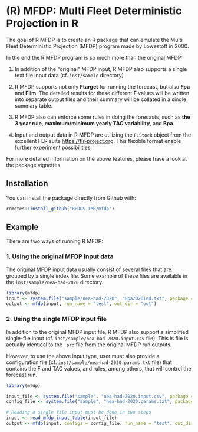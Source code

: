 
# (R) MFDP: Multi Fleet Deterministic Projection in R

<!-- badges: start -->
<!-- badges: end -->

The goal of R MFDP is to create an R package that can emulate the Multi 
Fleet Deterministic Projection (MFDP) program made by Lowestoft in 2000.

In the end the R MFDP program is so much more than the original MFDP:

1. In addition of the "original" MFDP input, R MFDP also supports a single
text file input data (cf. `inst/sample` directory)

2. R MFDP supports not only **Ftarget** for running the forecast, but also
**Fpa** and **Flim**. The detailed results for these different **F** values
will be written into separate output files and their summary will be collated in
a single summary table.

3. R MFDP also can enforce some rules in doing the forecasts, such as **the 3 year rule**,  **maximum/minimum yearly TAC variability**, and **Bpa**.

4. Input and output data in R MFDP are utilizing the `FLStock` object from the
excellent FLR suite <https://flr-project.org>. This flexible format enable
further experiment possibilities.

For more detailed information on the above features, please have a look at the package vignettes.

## Installation

You can install the package directly from Github with:

``` r
remotes::install_github("REDUS-IMR/mfdp")
```

## Example

There are two ways of running R MFDP:

### 1. Using the original MFDP input data

The original MFDP input data usually consist of several files that
are grouped by a single index file. Some example of these files are
available in the `inst/sample/nea-had-2020` directory.

``` r
library(mfdp)
input <- system.file("sample/nea-had-2020", "Fpa2020ind.txt", package = "mfdp")
output <- mfdp(input, run_name = "test", out_dir = "out")
```

### 2. Using the single MFDP input file

In addition to the original MFDP input file, R MFDP also support
a simplified single-file input (cf. `inst/sample/nea-had-2020.input.csv`
file). This is file is actually identical to the `.prd` file from
the original MFDP run outputs.

However, to use the above input type, user must also provide a configuration
file (cf. `inst/sample/nea-had-2020.params.txt` file) that contains the
F and TAC values, and rules, among others, that will control the forecast run.

``` r
library(mfdp)

input_file <- system.file("sample", "nea-had-2020.input.csv", package = "mfdp")
config_file <- system.file("sample", "nea-had-2020.params.txt", package = "mfdp")

# Reading a single file input must be done in two steps
input <- read_mfdp_input_table(input_file)
output <- mfdp(input, configs = config_file, run_name = "test", out_dir = "out")
```